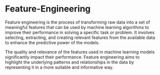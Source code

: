 # Feature-Engineering


Feature engineering is the process of transforming raw data into a set of meaningful features that can be used by machine learning algorithms to improve their performance in solving a specific task or problem. It involves selecting, extracting, and creating relevant features from the available data to enhance the predictive power of the models.

The quality and relevance of the features used in machine learning models significantly impact their performance. Feature engineering aims to highlight the underlying patterns and relationships in the data by representing it in a more suitable and informative way. 
